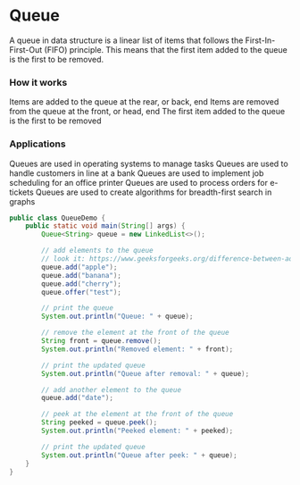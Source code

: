 # Queue
A queue in data structure is a linear list of items that follows the First-In-First-Out (FIFO) principle. This means that the first item added to the queue is the first to be removed. 
### How it works
Items are added to the queue at the rear, or back, end 
Items are removed from the queue at the front, or head, end 
The first item added to the queue is the first to be removed 
### Applications
Queues are used in operating systems to manage tasks 
Queues are used to handle customers in line at a bank 
Queues are used to implement job scheduling for an office printer 
Queues are used to process orders for e-tickets 
Queues are used to create algorithms for breadth-first search in graphs 

```Java
public class QueueDemo {
    public static void main(String[] args) {
        Queue<String> queue = new LinkedList<>();

        // add elements to the queue
        // look it: https://www.geeksforgeeks.org/difference-between-add-and-offer-methods-in-queue-in-java/
        queue.add("apple");
        queue.add("banana");
        queue.add("cherry");
        queue.offer("test");

        // print the queue
        System.out.println("Queue: " + queue);

        // remove the element at the front of the queue
        String front = queue.remove();
        System.out.println("Removed element: " + front);

        // print the updated queue
        System.out.println("Queue after removal: " + queue);

        // add another element to the queue
        queue.add("date");

        // peek at the element at the front of the queue
        String peeked = queue.peek();
        System.out.println("Peeked element: " + peeked);

        // print the updated queue
        System.out.println("Queue after peek: " + queue);
    }
}
```